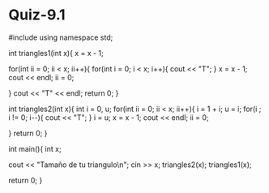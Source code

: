 # Quiz-9.1



#include <iostream>
using namespace std;

int triangles1(int x){
    x = x - 1;

for(int ii = 0; ii < x; ii++){
for(int i = 0; i < x; i++){
cout << "T";
}
x = x - 1;
cout << endl;
ii = 0;

}
cout << "T" << endl;
return 0;
}

int triangles2(int x){
int i = 0, u;
for(int ii = 0; ii < x; ii++){
 i = 1 + i;
u = i;
for(i ; i != 0; i--){
cout << "T";
}
i = u;
x = x - 1;
cout << endl;
ii = 0;

}
return 0;
}

int main(){
int x;

cout << "Tamaño de tu triangulo\n";
cin >> x;
triangles2(x);
triangles1(x);

return 0;
}
